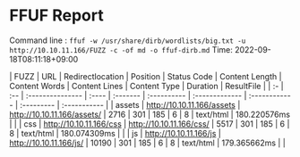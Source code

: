 # FFUF Report

  Command line : `ffuf -w /usr/share/dirb/wordlists/big.txt -u http://10.10.11.166/FUZZ -c -of md -o ffuf-dirb.md`
  Time: 2022-09-18T08:11:18&#43;09:00

  | FUZZ | URL | Redirectlocation | Position | Status Code | Content Length | Content Words | Content Lines | Content Type | Duration | ResultFile |
  | :- | :-- | :--------------- | :---- | :------- | :---------- | :------------- | :------------ | :--------- | :----------- |
  | assets | http://10.10.11.166/assets | http://10.10.11.166/assets/ | 2716 | 301 | 185 | 6 | 8 | text/html | 180.220576ms |  |
  | css | http://10.10.11.166/css | http://10.10.11.166/css/ | 5517 | 301 | 185 | 6 | 8 | text/html | 180.074309ms |  |
  | js | http://10.10.11.166/js | http://10.10.11.166/js/ | 10190 | 301 | 185 | 6 | 8 | text/html | 179.365662ms |  |
  
